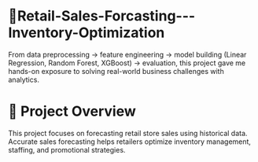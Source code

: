 # 🛒Retail-Sales-Forcasting---Inventory-Optimization
From data preprocessing → feature engineering → model building (Linear Regression, Random Forest, XGBoost) → evaluation, this project gave me hands-on exposure to solving real-world business challenges with analytics.

# 📌 Project Overview 
This project focuses on forecasting retail store sales using historical data. Accurate sales forecasting helps retailers optimize inventory management, staffing, and promotional strategies.
